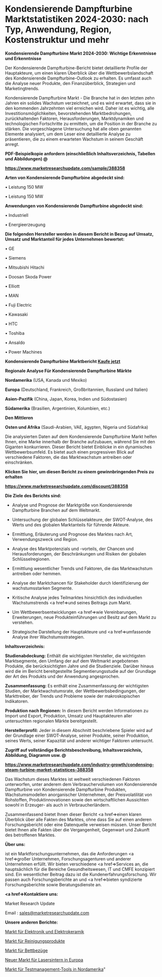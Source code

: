 # Kondensierende Dampfturbine Marktstatistiken 2024-2030: nach Typ, Anwendung, Region, Kostenstruktur und mehr

<strong>Kondensierende Dampfturbine Markt 2024-2030: Wichtige Erkenntnisse und Erkenntnisse</strong>

Der Kondensierende Dampfturbine-Bericht bietet detaillierte Profile der Hauptakteure, um einen klaren Überblick über die Wettbewerbslandschaft des Kondensierende Dampfturbine-Outlook zu erhalten. Es umfasst auch die Analyse neuer Produkte, den Finanzüberblick, Strategien und Marketingtrends.

Kondensierende Dampfturbine Markt - Die Branche hat in den letzten zehn Jahren ein solides Wachstum verzeichnet, und es wird erwartet, dass sie in den kommenden Jahrzehnten viel erreichen wird. Daher ist es wichtig, alle Investitionsmöglichkeiten, bevorstehenden Marktbedrohungen, zurückhaltenden Faktoren, Herausforderungen, Marktdynamiken und technologischen Fortschritte zu ermitteln, um die Position in der Branche zu stärken. Die vorgeschlagene Untersuchung hat alle oben genannten Elemente analysiert, um dem Leser eine detaillierte Analyse zu präsentieren, die zu einem erwarteten Wachstum in seinem Geschäft anregt.



<strong><b>PDF-Beispielkopie anfordern (einschließlich Inhaltsverzeichnis, Tabellen und Abbildungen) @ </b></strong>

<strong><a href=https://www.marketresearchupdate.com/sample/388358>

<strong>https://www.marketresearchupdate.com/sample/388358</u></a></strong></strong>



<strong>Arten von Kondensierende Dampfturbine abgedeckt sind:</strong>

• Leistung 150 MW

• Leistung 150 MW



<strong>Anwendungen von Kondensierende Dampfturbine abgedeckt sind:</strong>

• Industriell

• Energieerzeugung



<strong>Die folgenden Hersteller werden in diesem Bericht in Bezug auf Umsatz, Umsatz und Marktanteil für jedes Unternehmen bewertet:</strong>

• GE

• Siemens

• Mitsubishi Hitachi

• Doosan Skoda Power

• Elliott

• MAN

• Fuji Electric

• Kawasaki

• HTC

• Toshiba

• Ansaldo

• Power Machines



<strong>Kondensierende Dampfturbine Marktbericht <a href=https://www.marketresearchupdate.com/buynow/388358>Kaufe jetzt</a></strong>



<strong>Regionale Analyse Für Kondensierende Dampfturbine Märkte</strong>



<strong>Nordamerika</strong> (USA, Kanada und Mexiko)



<strong>Europa</strong> (Deutschland, Frankreich, Großbritannien, Russland und Italien)



<strong>Asien-Pazifik</strong> (China, Japan, Korea, Indien und Südostasien)



<strong>Südamerika</strong> (Brasilien, Argentinien, Kolumbien, etc.)



<strong>Den Mittleren</strong> 

<strong>Osten und Afrika</strong> (Saudi-Arabien, VAE, ägypten, Nigeria und Südafrika)

Die analysierten Daten auf dem Kondensierende Dampfturbine Markt helfen Ihnen, eine Marke innerhalb der Branche aufzubauen, während Sie mit den Giganten konkurrieren. Dieser Bericht bietet Einblicke in ein dynamisches Wettbewerbsumfeld. Es bietet auch einen progressiven Blick auf verschiedene Faktoren, die das Marktwachstum antreiben oder einschränken.



<strong>Klicken Sie hier, um diesen Bericht zu einem gewinnbringenden Preis zu erhalten
</strong>

<strong><a href=https://www.marketresearchupdate.com/discount/388358>https://www.marketresearchupdate.com/discount/388358</b></u></strong></a>



<strong>Die Ziele des Berichts sind:</strong>

- Analyse und Prognose der Marktgröße von Kondensierende Dampfturbine Branchen auf dem Weltmarkt.

- Untersuchung der globalen Schlüsselakteure, der SWOT-Analyse, des Werts und des globalen Marktanteils für führende Akteure.

- Ermittlung, Erläuterung und Prognose des Marktes nach Art, Verwendungszweck und Region.

- Analyse des Marktpotenzials und -vorteils, der Chancen und Herausforderungen, der Beschränkungen und Risiken der globalen Schlüsselregionen.

- Ermittlung wesentlicher Trends und Faktoren, die das Marktwachstum antreiben oder hemmen.

- Analyse der Marktchancen für Stakeholder durch Identifizierung der wachstumsstarken Segmente.

- Kritische Analyse jedes Teilmarktes hinsichtlich des individuellen Wachstumstrends <a href=>und</a> seines Beitrags zum Markt.

- Um Wettbewerbsentwicklungen <a href=>wie</a> Vereinbarungen, Erweiterungen, neue Produkteinführungen und Besitz auf dem Markt zu verstehen.

- Strategische Darstellung der Hauptakteure und <a href=>umfas</a>sende Analyse ihrer Wachstumsstrategien.



<strong>Inhaltsverzeichnis:</strong>



<strong>Studienabdeckung:</strong> Enthält die wichtigsten Hersteller, die wichtigsten Marktsegmente, den Umfang der auf dem Weltmarkt angebotenen Produkte, die berücksichtigten Jahre und die Studienziele. Darüber hinaus wird die im Bericht bereitgestellte Segmentierungsstudie auf der Grundlage der Art des Produkts und der Anwendung angesprochen.



<strong>Zusammenfassung:</strong> Es enthält eine Zusammenfassung der wichtigsten Studien, der Marktwachstumsrate, der Wettbewerbsbedingungen, der Markttreiber, der Trends und Probleme sowie der makroskopischen Indikatoren.



<strong>Produktion nach Regionen:</strong> In diesem Bericht werden Informationen zu Import und Export, Produktion, Umsatz und Hauptakteuren aller untersuchten regionalen Märkte bereitgestellt.



<strong>Herstellerprofil:</strong> Jeder in diesem Abschnitt beschriebene Spieler wird auf der Grundlage einer SWOT-Analyse, seiner Produkte, seiner Produktion, seines Werts, seiner Kapazität und anderer wichtiger Faktoren untersucht.



<strong><b>Zugriff auf vollständige Berichtsbeschreibung, Inhaltsverzeichnis, Abbildung, Diagramm usw. @ </b></strong>

<strong><a href=https://www.marketresearchupdate.com/industry-growth/condensing-steam-turbine-market-statistices-388358>https://www.marketresearchupdate.com/industry-growth/condensing-steam-turbine-market-statistices-388358</a></strong>

Das Wachstum dieses Marktes ist weltweit verschiedenen Faktoren unterworfen, unter anderem dem Verbrauchervolumen von Kondensierende Dampfturbine von Kondensierende Dampfturbine Produkten, Wachstumsmodellen anorganischer Unternehmen, der Preisvolatilität von Rohstoffen, Produktinnovationen sowie den wirtschaftlichen Aussichten sowohl in Erzeuger- als auch in Verbraucherländern.

Zusammenfassend bietet Ihnen dieser Bericht <a href=>einen</a> klaren Überblick über alle Fakten des Marktes, ohne dass Sie auf einen anderen Forschungsbericht oder eine Datenquelle verweisen müssen. Unser Bericht bietet Ihnen alle Fakten über die Vergangenheit, Gegenwart und Zukunft des betroffenen Marktes.



<strong>Über uns:</strong>

 ist ein Marktforschungsunternehmen, das die Anforderungen <a href=>großer</a> Unternehmen, Forschungsagenturen und anderer Unternehmen erfüllt. Wir bieten verschiedene <a href=>Services</a> an, die hauptsächlich für die Bereiche Gesundheitswesen, IT und CMFE konzipiert sind. Ein wesentlicher Beitrag dazu ist die Kundenerfahrungsforschung. Wir passen auch Forschungsberichte an und <a href=>bieten</a> syndizierte Forschungsberichte sowie Beratungsdienste an.



<strong><a href=>Kontaktiere uns:</a></strong>

Market Research Update

Email : sales@marketresearchupdate.com



<strong>Unsere anderen Berichte:</strong>

<a href=https://www.linkedin.com/pulse/electronics-electrical-ceramics-market-size>Markt für Elektronik und Elektrokeramik</a>

<a href=https://www.linkedin.com/pulse/cleansing-products-market-2023-remarking-enormous>Markt für Reinigungsprodukte</a>

<a href=https://www.linkedin.com/pulse/duvet-covers-market-analysis-segment-region>Markt für Bettbezüge</a>

<a href=https://www.linkedin.com/pulse/europe-new-laser-sintering-market-current-business-trends>Neuer Markt für Lasersintern in Europa</a>

<a href=https://www.linkedin.com/pulse/north-america-test-management-tools-market-2023-6hysf/>Markt für Testmanagement-Tools in Nordamerika</a>"

